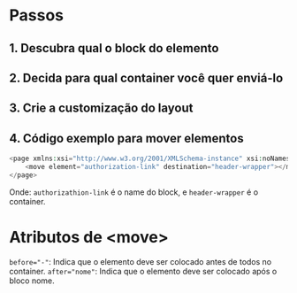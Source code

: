# Passos
## 1. Descubra qual o block do elemento
## 2. Decida para qual container você quer enviá-lo
## 3. Crie a customização do layout
## 4. Código exemplo para mover elementos
```php
<page xmlns:xsi="http://www.w3.org/2001/XMLSchema-instance" xsi:noNamespaceSchemaLocation="urn:magento:framework:View/Layout/etc/page_configuration.xsd">
    <move element="authorization-link" destination="header-wrapper"></move>
</page>
``` 

Onde: `authorizathion-link` é o name do block, e `header-wrapper` é o container.

# Atributos de \<move>
`before="-"`: Indica que o elemento deve ser colocado antes de todos no container.
`after="nome"`: Indica que o elemento deve ser colocado após o bloco nome.